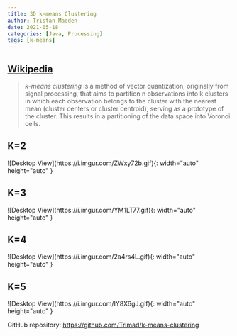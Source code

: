 ```yaml
---
title: 3D k-means Clustering
author: Tristan Madden
date: 2021-05-18
categories: [Java, Processing]
tags: [k-means]
---
```


<h2><a href="https://en.wikipedia.org/wiki/K-means_clustering">Wikipedia</a></h2>

> _k-means clustering_ is a method of vector quantization, originally from signal processing, that aims to partition n observations into k clusters in which each observation belongs to the cluster with the nearest mean (cluster centers or cluster centroid), serving as a prototype of the cluster. This results in a partitioning of the data space into Voronoi cells.

<h2>K=2</h2>
![Desktop View](https://i.imgur.com/ZWxy72b.gif){: width="auto" height="auto" }

<h2>K=3</h2>
![Desktop View](https://i.imgur.com/YM1LT77.gif){: width="auto" height="auto" }


<h2>K=4</h2>
![Desktop View](https://i.imgur.com/2a4rs4L.gif){: width="auto" height="auto" }


<h2>K=5</h2>
![Desktop View](https://i.imgur.com/IY8X6gJ.gif){: width="auto" height="auto" }

GitHub repository: https://github.com/Trimad/k-means-clustering
